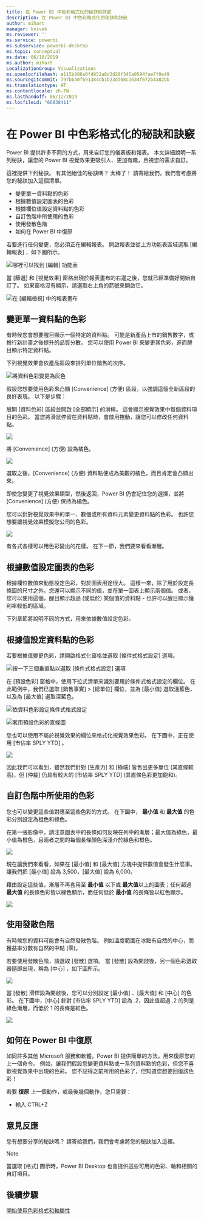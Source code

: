 ```yaml
---
title: 在 Power BI 中色彩格式化的秘訣和訣竅
description: 在 Power BI 中色彩格式化的秘訣和訣竅
author: mihart
manager: kvivek
ms.reviewer: ''
ms.service: powerbi
ms.subservice: powerbi-desktop
ms.topic: conceptual
ms.date: 06/10/2019
ms.author: mihart
LocalizationGroup: Visualizations
ms.openlocfilehash: e115b886a0fd952a8d3d28f345a0594fae7f0a49
ms.sourcegitcommit: 797bb40f691384cb1b23dd08c1634f672b4a82bb
ms.translationtype: HT
ms.contentlocale: zh-TW
ms.lasthandoff: 06/12/2019
ms.locfileid: "66838411"
---
```

# <a name="tips-and-tricks-for-color-formatting-in-power-bi"></a>在 Power BI 中色彩格式化的秘訣和訣竅
Power BI 提供許多不同的方式，用來自訂您的儀表板和報表。 本文詳細說明一系列秘訣，讓您的 Power BI 視覺效果更吸引人、更加有趣，且視您的需求自訂。

這裡提供下列秘訣。 有其他絕佳的秘訣嗎？ 太棒了！ 請寄給我們，我們會考慮將您的秘訣加入這個清單。

* 變更單一資料點的色彩
* 根據數值設定圖表的色彩
* 根據欄位值設定資料點的色彩
* 自訂色階中所使用的色彩
* 使用發散色階
* 如何在 Power BI 中復原

若要進行任何變更，您必須正在編輯報表。 開啟報表並從上方功能表區域選取 [編輯報表]  ，如下圖所示。

![哪裡可以找到 [編輯] 功能表](media/service-tips-and-tricks-for-color-formatting/power-bi-edit-report.png)

當 [篩選]  和 [視覺效果]  窗格出現於報表畫布的右邊之後，您就已經準備好開始自訂了。 如果窗格沒有顯示，請選取右上角的箭號來開啟它。

![在 [編輯檢視] 中的報表畫布](media/service-tips-and-tricks-for-color-formatting/power-bi-edit.png)

## <a name="change-the-color-of-a-single-data-point"></a>變更單一資料點的色彩
有時候您會想要醒目顯示一個特定的資料點。 可能是新產品上市的銷售數字，或推行新計畫之後提升的品質分數。 您可以使用 Power BI 來變更其色彩，進而醒目顯示特定資料點。

下列視覺效果會依產品區段來排列單位銷售的次序。 

![將資料色彩變更為灰色](media/service-tips-and-tricks-for-color-formatting/power-bi-data.png)

假設您想要使用色彩來凸顯 [Convenience]  \(方便\) 區段，以強調這個全新區段的良好表現。 以下是步驟：

展開 [資料色彩]  區段並開啟 [全部顯示]  的滑桿。 這會顯示視覺效果中每個資料項目的色彩。 當您將滑鼠停留在資料點時，會啟用捲動，讓您可以修改任何資料點。

![](media/service-tips-and-tricks-for-color-formatting/power-bi-show.png)

將 [Convenience]  \(方便\) 設為橘色。 

![](media/service-tips-and-tricks-for-color-formatting/power-bi-one-color.png)

選取之後，[Convenience]  \(方便\) 資料點便成為美觀的橘色，而且肯定會凸顯出來。

即使您變更了視覺效果類型，然後返回，Power BI 仍會記住您的選擇，並將 [Convenience]  \(方便\) 保持為橘色。

您可以針對視覺效果中的單一、數個或所有資料元素變更資料點的色彩。 也許您想要讓視覺效果模擬您公司的色彩。 

![](media/service-tips-and-tricks-for-color-formatting/power-bi-corporate.png)

有各式各樣可以用色彩變出的花樣。 在下一節，我們要來看看漸層。

## <a name="base-the-colors-of-a-chart-on-a-numeric-value"></a>根據數值設定圖表的色彩
根據欄位數值來動態設定色彩，對於圖表用途很大。 這樣一來，除了用於設定長條圖的尺寸之外，您還可以顯示不同的值，並在單一圖表上顯示兩個值。 或者，您可以使用這個，醒目顯示超過 (或低於) 某個值的資料點 - 也許可以醒目顯示獲利率較低的區域。

下列章節將說明不同的方式，用來依據數值設定色彩。

## <a name="base-the-color-of-data-points-on-a-value"></a>根據值設定資料點的色彩
若要根據值變更色彩，請開啟格式化窗格並選取 [條件式格式設定]  選項。  

![按一下三個垂直點以選取 [條件式格式設定] 選項](media/service-tips-and-tricks-for-color-formatting/power-bi-conditional-formatting.png)

在 [預設色彩] 窗格中，使用下拉式清單來識別要用於條件式格式設定的欄位。 在此範例中，我們已選取 [銷售事實]   > [總單位]  欄位，並為 [最小值]  選取淺藍色，以及為 [最大值]  選取深藍色。 

![依資料色彩設定條件式格式設定](media/service-tips-and-tricks-for-color-formatting/power-bi-conditional-formatting2-new.png)

![套用預設色彩的直條圖](media/service-tips-and-tricks-for-color-formatting/power-bi-default-colors.png)

您也可以使用不屬於視覺效果的欄位來格式化視覺效果色彩。 在下圖中，正在使用 [市佔率 SPLY YTD]  。 

![](media/service-tips-and-tricks-for-color-formatting/power-bi-conditional-colors.png)


因此我們可以看到，雖然我們針對 [生產力]  和 [極端]  皆售出更多單位 (其直條較高)，但 [仲裁]  仍具有較大的 [市佔率 SPLY YTD]  (其直條色彩更加飽和)。

## <a name="customize-the-colors-used-in-the-color-scale"></a>自訂色階中所使用的色彩
您也可以變更這些值對應至這些色彩的方式。 在下圖中， **最小值** 和 **最大值** 的色彩分別設定為橙色和綠色。

在第一張影像中，請注意圖表中的長條如何反映在列中的漸層；最大值為綠色，最小值為橙色，且兩者之間的每個長條顏色深淺介於綠色和橙色。

![](media/service-tips-and-tricks-for-color-formatting/power-bi-conditional4.png)

現在讓我們來看看，如果在 [最小值]  和 [最大值]  方塊中提供數值會發生什麼事。 讓我們把 [最小值]  設為 3,500，[最大值]  設為 6,000。

藉由設定這些值，漸層不再套用至 **最小值** 以下或 **最大值**以上的圖表；任何超過 **最大值** 的長條色彩皆以綠色顯示，而任何低於 **最小值** 的長條皆以紅色顯示。

![](media/service-tips-and-tricks-for-color-formatting/power-bi-conditional3.png)

## <a name="use-diverging-color-scales"></a>使用發散色階
有時候您的資料可能會有自然發散色階。 例如溫度範圍在冰點有自然的中心，而獲益率分數有自然的中點 (零)。

若要使用發散色階，請選取 [發散]  選項。 當 [發散]  設為開啟後，另一個色彩選取器隨即出現，稱為 [中心]  ，如下圖所示。

![](media/service-tips-and-tricks-for-color-formatting/power-bi-diverging2.png)

當 [發散]  滑桿設為開啟後，您可以分別設定 [最小值]  、[最大值]  和 [中心]  的色彩。 在下圖中，[中心]  針對 [市佔率 SPLY YTD]  設為 .2，因此值超過 .2 的列是綠色漸層，而低於 1 的長條是紅色。

![](media/service-tips-and-tricks-for-color-formatting/power-bi-diverging.png)

## <a name="how-to-undo-in-power-bi"></a>如何在 Power BI 中復原
如同許多其他 Microsoft 服務和軟體，Power BI 提供簡單的方法，用來復原您的上一個命令。 例如，讓我們假設您變更資料點或一系列資料點的色彩，但您不喜歡視覺效果中出現的色彩。 您不記得之前所用的色彩了，但知道您想要回復該色彩！

若要 **復原** 上一個動作，或最後幾個動作，您只需要：

- 輸入 CTRL+Z

## <a name="feedback"></a>意見反應
您有想要分享的秘訣嗎？ 請寄給我們，我們會考慮將您的秘訣加入這裡。

>[!NOTE]
>當選取 [格式]  圖示時，Power BI Desktop 也會提供這些可用的色彩、軸和相關的自訂項目。

## <a name="next-steps"></a>後續步驟
[開始使用色彩格式和軸屬性](service-getting-started-with-color-formatting-and-axis-properties.md)

